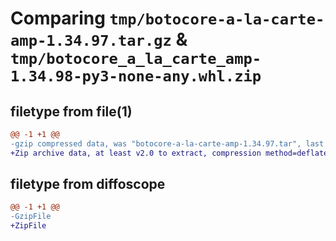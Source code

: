 # Comparing `tmp/botocore-a-la-carte-amp-1.34.97.tar.gz` & `tmp/botocore_a_la_carte_amp-1.34.98-py3-none-any.whl.zip`

## filetype from file(1)

```diff
@@ -1 +1 @@
-gzip compressed data, was "botocore-a-la-carte-amp-1.34.97.tar", last modified: Fri May  3 01:04:30 2024, max compression
+Zip archive data, at least v2.0 to extract, compression method=deflate
```

## filetype from diffoscope

```diff
@@ -1 +1 @@
-GzipFile
+ZipFile
```

